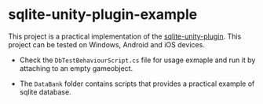 # sqlite-unity-plugin-example
This project is a practical implementation of the [sqlite-unity-plugin](https://github.com/rizasif/sqlite-unity-plugin).
This project can be tested on Windows, Android and iOS devices.

- Check the `DbTestBehaviourScript.cs` file for usage exmaple and run it by attaching to an empty gameobject.

- The `DataBank` folder contains scripts that provides a practical example of sqlite database.

